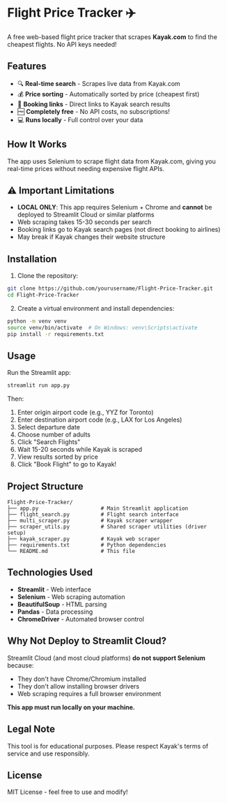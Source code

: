 # Flight Price Tracker ✈️

A free web-based flight price tracker that scrapes **Kayak.com** to find the cheapest flights. No API keys needed!

## Features

- 🔍 **Real-time search** - Scrapes live data from Kayak.com
- 💰 **Price sorting** - Automatically sorted by price (cheapest first)
- 🔗 **Booking links** - Direct links to Kayak search results
- 🆓 **Completely free** - No API costs, no subscriptions!
- 💻 **Runs locally** - Full control over your data

## How It Works

The app uses Selenium to scrape flight data from Kayak.com, giving you real-time prices without needing expensive flight APIs.

## ⚠️ Important Limitations

- **LOCAL ONLY**: This app requires Selenium + Chrome and **cannot** be deployed to Streamlit Cloud or similar platforms
- Web scraping takes 15-30 seconds per search
- Booking links go to Kayak search pages (not direct booking to airlines)
- May break if Kayak changes their website structure

## Installation

1. Clone the repository:
```bash
git clone https://github.com/yourusername/Flight-Price-Tracker.git
cd Flight-Price-Tracker
```

2. Create a virtual environment and install dependencies:
```bash
python -m venv venv
source venv/bin/activate  # On Windows: venv\Scripts\activate
pip install -r requirements.txt
```

## Usage

Run the Streamlit app:
```bash
streamlit run app.py
```

Then:
1. Enter origin airport code (e.g., YYZ for Toronto)
2. Enter destination airport code (e.g., LAX for Los Angeles)
3. Select departure date
4. Choose number of adults
5. Click "Search Flights"
6. Wait 15-20 seconds while Kayak is scraped
7. View results sorted by price
8. Click "Book Flight" to go to Kayak!

## Project Structure

```
Flight-Price-Tracker/
├── app.py                    # Main Streamlit application
├── flight_search.py          # Flight search interface
├── multi_scraper.py          # Kayak scraper wrapper
├── scraper_utils.py          # Shared scraper utilities (driver setup)
├── kayak_scraper.py          # Kayak web scraper
├── requirements.txt          # Python dependencies
└── README.md                 # This file
```

## Technologies Used

- **Streamlit** - Web interface
- **Selenium** - Web scraping automation
- **BeautifulSoup** - HTML parsing
- **Pandas** - Data processing
- **ChromeDriver** - Automated browser control

## Why Not Deploy to Streamlit Cloud?

Streamlit Cloud (and most cloud platforms) **do not support Selenium** because:
- They don't have Chrome/Chromium installed
- They don't allow installing browser drivers
- Web scraping requires a full browser environment

**This app must run locally on your machine.**

## Legal Note

This tool is for educational purposes. Please respect Kayak's terms of service and use responsibly.

## License

MIT License - feel free to use and modify!
